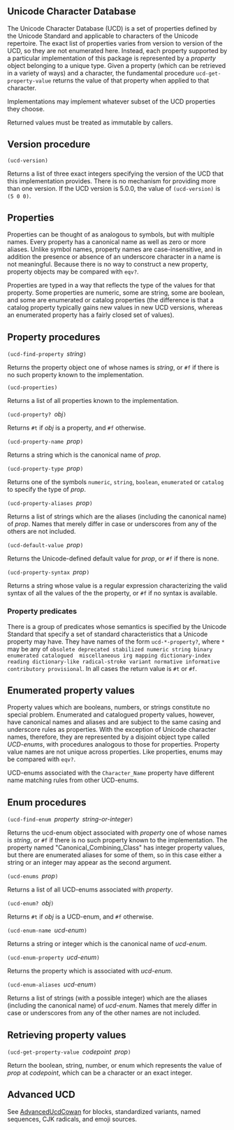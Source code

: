 ## Unicode Character Database

The Unicode Character Database (UCD) is a set of properties defined by the Unicode Standard and applicable to characters of the Unicode repertoire.  The exact list of properties varies from version to version of the UCD, so they are not enumerated here.  Instead, each property supported by a particular implementation of this package is represented by a *property* object belonging to a unique type.  Given a property (which can be retrieved in a variety of ways) and a character, the fundamental procedure `ucd-get-property-value` returns the value of that property when applied to that character.

Implementations may implement whatever subset of the UCD properties they choose.

Returned values must be treated as immutable by callers.

## Version procedure

`(ucd-version)`

Returns a list of three exact integers specifying the version of the UCD that this implementation provides.  There is no mechanism for providing more than one version.  If the UCD version is 5.0.0, the value of `(ucd-version)` is `(5 0 0)`.

## Properties

Properties can be thought of as analogous to symbols, but with multiple names.  Every property has a canonical name as well as zero or more aliases.  Unlike symbol names, property names are case-insensitive, and in addition the presence or absence of an underscore character in a name is not meaningful.  Because there is no way to construct a new property, property objects may be compared with `eqv?`.

Properties are typed in a way that reflects the type of the values for that property.  Some properties are numeric, some are string, some are boolean, and some are enumerated or catalog properties (the difference is that a catalog property typically gains new values in new UCD versions, whereas an enumerated property has a fairly closed set of values).

## Property procedures

`(ucd-find-property `*string*`)`

Returns the property object one of whose names is *string*, or `#f` if there is no such property known to the implementation.

`(ucd-properties)`

Returns a list of all properties known to the implementation.

`(ucd-property? `*obj*`)`

Returns `#t` if *obj* is a property, and `#f` otherwise.

`(ucd-property-name `*prop*`)`

Returns a string which is the canonical name of *prop*.

`(ucd-property-type `*prop*`)`

Returns one of the symbols `numeric`, `string`, `boolean`, `enumerated` or `catalog` to specify the type of *prop*.

`(ucd-property-aliases `*prop*`)`

Returns a list of strings which are the aliases (including the canonical name) of *prop*.  Names that merely differ in case or underscores from any of the others are not included.

`(ucd-default-value `*prop*`)`

Returns the Unicode-defined default value for *prop*, or `#f` if there is none.

`(ucd-property-syntax `*prop*`)`

Returns a string whose value is a regular expression characterizing the valid syntax of all the values of the the property, or `#f` if no syntax is available.

### Property predicates

There is a group of predicates whose semantics is specified by the Unicode Standard that specify a set of standard characteristics that a Unicode property may have.  They have names of the form `ucd-*-property?`, where `*` may be any of `obsolete deprecated stabilized numeric string binary enumerated catalogued  miscellaneous irg mapping dictionary-index reading dictionary-like radical-stroke variant normative informative contributory provisional`.  In all cases the return value is `#t` or `#f`.

## Enumerated property values

Property values which are booleans, numbers, or strings constitute no special problem.  Enumerated and catalogued property values, however, have canonical names and aliases and are subject to the same casing and underscore rules as properties.  With the exception of Unicode character names, therefore, they are represented by a disjoint object type called *UCD-enums*, with procedures analogous to those for properties.  Property value names are not unique across properties.  Like properties, enums may be compared with `eqv?`.

UCD-enums associated with the `Character_Name` property have different name matching rules from other UCD-enums.

## Enum procedures

`(ucd-find-enum `*property*` `*string-or-integer*`)`

Returns the ucd-enum object associated with *property* one of whose names is *string*, or `#f` if there is no such property known to the implementation.  The property named "Canonical_Combining_Class" has integer property values, but there are enumerated aliases for some of them, so in this case either a string or an integer may appear as the second argument.

`(ucd-enums `*prop*`)`

Returns a list of all UCD-enums associated with *property*.

`(ucd-enum? `*obj*`)`

Returns `#t` if *obj* is a UCD-enum, and `#f` otherwise.

`(ucd-enum-name `*ucd-enum*`)`

Returns a string or integer which is the canonical name of *ucd-enum*.

`(ucd-enum-property `*ucd-enum*`)`

Returns the property which is associated with *ucd-enum*.

`(ucd-enum-aliases `*ucd-enum*`)`

Returns a list of strings (with a possible integer) which are the aliases (including the canonical name) of *ucd-enum*.  Names that merely differ in case or underscores from any of the other names are not included.

## Retrieving property values

`(ucd-get-property-value `*codepoint*` `*prop*`)`

Return the boolean, string, number, or enum which represents the value of *prop* at *codepoint*, which can be a character or an exact integer.

## Advanced UCD

See [AdvancedUcdCowan](AdvancedUcdCowan.md) for blocks, standardized variants, named sequences, CJK radicals, and emoji sources.
